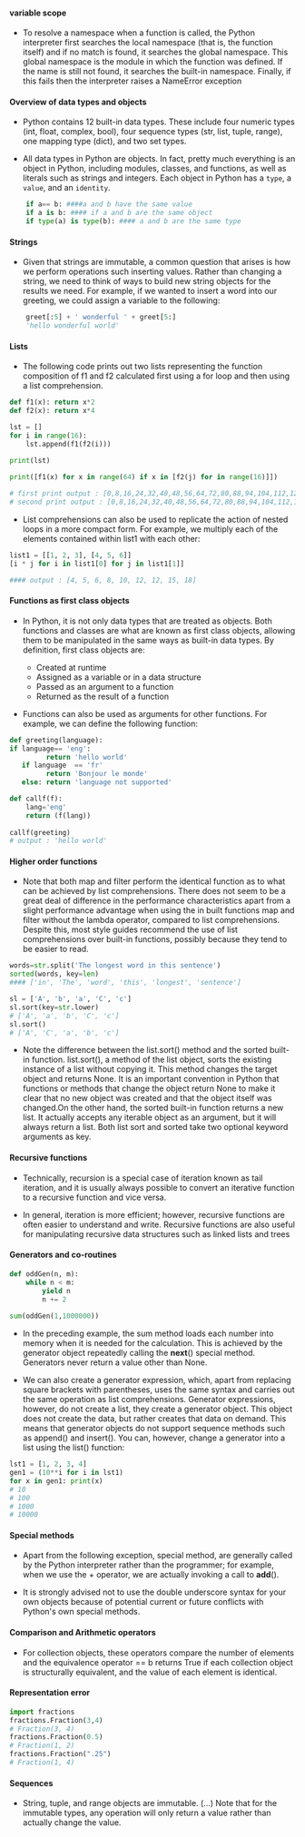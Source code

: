 #### variable scope 

* To resolve a namespace when a function is called, the Python interpreter first searches the local namespace (that is, the function itself) and if no match is found, it searches the global namespace. This global namespace is the module in which the function was defined. If the name is still not found, it searches the built-in namespace. Finally, if this fails then the interpreter raises a NameError exception

#### Overview of data types and objects

* Python contains 12 built-in data types. These include four numeric types (int, float, complex, bool), four sequence types (str, list, tuple, range), one mapping type (dict), and two set types.


* All data types in Python are objects. In fact, pretty much everything is an object in Python, including modules, classes, and functions, as well as literals such as strings and integers. Each object in Python has a `type`, a `value`, and an `identity`.


```python
    if a== b: ####a and b have the same value 
    if a is b: #### if a and b are the same object 
    if type(a) is type(b): #### a and b are the same type 
```

#### Strings

* Given that strings are immutable, a common question that arises is how we perform operations such inserting values. Rather than changing a string, we need to think of ways to build new string objects for the results we need. For example, if we wanted to insert a word into our greeting, we could assign a variable to the following:

```python
	greet[:5] + ' wonderful ' + greet[5:]
    'hello wonderful world'
```

#### Lists

* The following code prints out two lists representing the function composition of f1 and f2 calculated first using a for loop and then using a list comprehension. 

```python
def f1(x): return x*2
def f2(x): return x*4

lst = []
for i in range(16):
	lst.append(f1(f2(i)))
    
print(lst)

print([f1(x) for x in range(64) if x in [f2(j) for in range(16)]])

# first print output : [0,8,16,24,32,40,48,56,64,72,80,88,94,104,112,120]
# second print output : [0,8,16,24,32,40,48,56,64,72,80,88,94,104,112,120]
```


* List comprehensions can also be used to replicate the action of nested loops in a more compact form. For example, we multiply each of the elements contained within list1 with each other:

```python
list1 = [[1, 2, 3], [4, 5, 6]]
[i * j for i in list1[0] for j in list1[1]]

#### output : [4, 5, 6, 8, 10, 12, 12, 15, 18]
```

#### Functions as first class objects


* In Python, it is not only data types that are treated as objects. Both functions and classes are what are known as first class objects, allowing them to be manipulated in the same ways as built-in data types. By definition, first class objects are:

	- Created at runtime
	- Assigned as a variable or in a data structure
	- Passed as an argument to a function
	- Returned as the result of a function


- Functions can also be used as arguments for other functions. For example, we can define the following function:

```python
def greeting(language): 
if language== 'eng': 
         return 'hello world' 
   if language  == 'fr' 
         return 'Bonjour le monde' 
   else: return 'language not supported' 

def callf(f):
	lang='eng'
    return (f(lang))
    
callf(greeting)
# output : 'hello world'
```

#### Higher order functions

* Note that both map and filter perform the identical function as to what can be achieved by list comprehensions. There does not seem to be a great deal of difference in the performance characteristics apart from a slight performance advantage when using the in built functions map and filter without the lambda operator, compared to list comprehensions. Despite this, most style guides recommend the use of list comprehensions over built-in functions, possibly because they tend to be easier to read.


```python
words=str.split('The longest word in this sentence')
sorted(words, key=len)
#### ['in', 'The', 'word', 'this', 'longest', 'sentence']

sl = ['A', 'b', 'a', 'C', 'c']
sl.sort(key=str.lower)
# ['A', 'a', 'b', 'C', 'c']
sl.sort()
# ['A', 'C', 'a', 'b', 'c']
```


* Note the difference between the list.sort() method and the sorted built-in function. list.sort(), a method of the list object, sorts the existing instance of a list without copying it. This method changes the target object and returns None. It is an important convention in Python that functions or methods that change the object return None to make it clear that no new object was created and that the object itself was changed.On the other hand, the sorted built-in function returns a new list. It actually accepts any iterable object as an argument, but it will always return a list. Both list sort and sorted take two optional keyword arguments as key.


#### Recursive functions

* Technically, recursion is a special case of iteration known as tail iteration, and it is usually always possible to convert an iterative function to a recursive function and vice versa.

* In general, iteration is more efficient; however, recursive functions are often easier to understand and write. Recursive functions are also useful for manipulating recursive data structures such as linked lists and trees


#### Generators and co-routines


```python
def oddGen(n, m):
   	while n < m:
    	yield n
        n += 2
        
sum(oddGen(1,1000000)) 
```

* In the preceding example, the sum method loads each number into memory when it is needed for the calculation. This is achieved by the generator object repeatedly calling the __next__() special method. Generators never return a value other than None.


* We can also create a generator expression, which, apart from replacing square brackets with parentheses, uses the same syntax and carries out the same operation as list comprehensions. Generator expressions, however, do not create a list, they create a generator object. This object does not create the data, but rather creates that data on demand. This means that generator objects do not support sequence methods such as append() and insert(). You can, however, change a generator into a list using the list() function:


```python
lst1 = [1, 2, 3, 4]
gen1 = (10**i for i in lst1)
for x in gen1: print(x)
# 10
# 100
# 1000
# 10000
```

#### Special methods

* Apart from the following exception, special method, are generally called by the Python interpreter rather than the programmer; for example, when we use the + operator, we are actually invoking a call to __add__().


* It is strongly advised not to use the double underscore syntax for your own objects because of potential current or future conflicts with Python's own special methods.

#### Comparison and Arithmetic operators

* For collection objects, these operators compare the number of elements and the equivalence operator == b returns True if each collection object is structurally equivalent, and the value of each element is identical.
 
#### Representation error

```python
import fractions
fractions.Fraction(3,4)
# Fraction(3, 4)
fractions.Fraction(0.5)
# Fraction(1, 2)
fractions.Fraction(".25")
# Fraction(1, 4)
```

#### Sequences

* String, tuple, and range objects are immutable. (...) Note that for the immutable types, any operation will only return a value rather than actually change the value.



